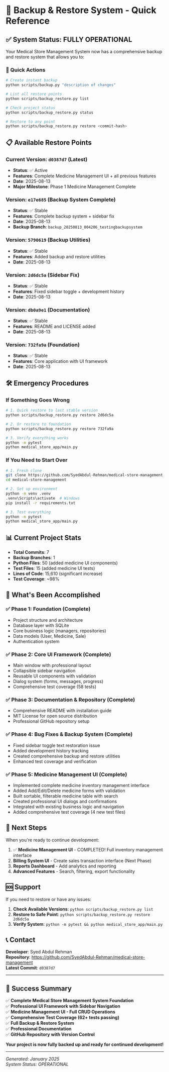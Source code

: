 # 🔄 Backup & Restore System - Quick Reference

## ✅ System Status: FULLY OPERATIONAL

Your Medical Store Management System now has a comprehensive backup and restore system that allows you to:

### 🚀 Quick Actions

```bash
# Create instant backup
python scripts/backup.py "description of changes"

# List all restore points
python scripts/backup_restore.py list

# Check project status
python scripts/backup_restore.py status

# Restore to any point
python scripts/backup_restore.py restore <commit-hash>
```

## 📋 Available Restore Points

### Current Version: `d0387d7` (Latest)
- **Status**: ✅ Active
- **Features**: Complete Medicine Management UI + all previous features
- **Date**: 2025-08-13
- **Major Milestone**: Phase 1 Medicine Management Complete

### Version: `e17e685` (Backup System Complete)
- **Status**: ✅ Stable
- **Features**: Complete backup system + sidebar fix
- **Date**: 2025-08-13
- **Backup Branch**: `backup_20250813_004206_testingbackupsystem`

### Version: `5790619` (Backup Utilities)
- **Status**: ✅ Stable
- **Features**: Added backup and restore utilities
- **Date**: 2025-08-13

### Version: `2d6dc5a` (Sidebar Fix)
- **Status**: ✅ Stable  
- **Features**: Fixed sidebar toggle + development history
- **Date**: 2025-08-13

### Version: `db0a9e1` (Documentation)
- **Status**: ✅ Stable
- **Features**: README and LICENSE added
- **Date**: 2025-08-13

### Version: `732fa9a` (Foundation)
- **Status**: ✅ Stable
- **Features**: Core application with UI framework
- **Date**: 2025-08-13

## 🛠️ Emergency Procedures

### If Something Goes Wrong
```bash
# 1. Quick restore to last stable version
python scripts/backup_restore.py restore 2d6dc5a

# 2. Or restore to foundation
python scripts/backup_restore.py restore 732fa9a

# 3. Verify everything works
python -m pytest
python medical_store_app/main.py
```

### If You Need to Start Over
```bash
# 1. Fresh clone
git clone https://github.com/SyedAbdul-Rehman/medical-store-management.git
cd medical-store-management

# 2. Set up environment
python -m venv .venv
.venv\Scripts\activate  # Windows
pip install -r requirements.txt

# 3. Test everything
python -m pytest
python medical_store_app/main.py
```

## 📊 Current Project Stats

- **Total Commits**: 7
- **Backup Branches**: 1
- **Python Files**: 50 (added medicine UI components)
- **Test Files**: 15 (added medicine UI tests)
- **Lines of Code**: 15,610 (significant increase)
- **Test Coverage**: ~98%

## 🎯 What's Been Accomplished

### ✅ Phase 1: Foundation (Complete)
- Project structure and architecture
- Database layer with SQLite
- Core business logic (managers, repositories)
- Data models (User, Medicine, Sale)
- Authentication system

### ✅ Phase 2: Core UI Framework (Complete)
- Main window with professional layout
- Collapsible sidebar navigation
- Reusable UI components with validation
- Dialog system (forms, messages, progress)
- Comprehensive test coverage (58 tests)

### ✅ Phase 3: Documentation & Repository (Complete)
- Comprehensive README with installation guide
- MIT License for open source distribution
- Professional GitHub repository setup

### ✅ Phase 4: Bug Fixes & Backup System (Complete)
- Fixed sidebar toggle text restoration issue
- Added development history tracking
- Created comprehensive backup and restore utilities
- Enhanced test coverage and verification

### ✅ Phase 5: Medicine Management UI (Complete)
- Implemented complete medicine inventory management interface
- Added Add/Edit/Delete medicine forms with validation
- Built sortable, filterable medicine table with search
- Created professional UI dialogs and confirmations
- Integrated with existing business logic and navigation
- Added comprehensive test coverage (4 new test files)

## 🔮 Next Steps

When you're ready to continue development:

1. ✅ **Medicine Management UI** - COMPLETED! Full inventory management interface
2. **Billing System UI** - Create sales transaction interface (Next Phase)
3. **Reports Dashboard** - Add analytics and reporting
4. **Advanced Features** - Search, filtering, export functionality

## 🆘 Support

If you need to restore or have any issues:

1. **Check Available Versions**: `python scripts/backup_restore.py list`
2. **Restore to Safe Point**: `python scripts/backup_restore.py restore 2d6dc5a`
3. **Verify System**: `python -m pytest && python medical_store_app/main.py`

## 📞 Contact

**Developer**: Syed Abdul Rehman  
**Repository**: https://github.com/SyedAbdul-Rehman/medical-store-management  
**Latest Commit**: `d0387d7`

---

## 🎉 Success Summary

✅ **Complete Medical Store Management System Foundation**  
✅ **Professional UI Framework with Sidebar Navigation**  
✅ **Medicine Management UI - Full CRUD Operations**  
✅ **Comprehensive Test Coverage (62+ tests passing)**  
✅ **Full Backup & Restore System**  
✅ **Professional Documentation**  
✅ **GitHub Repository with Version Control**  

**Your project is now fully backed up and ready for continued development!**

---

*Generated: January 2025*  
*System Status: OPERATIONAL*